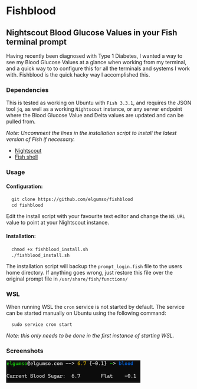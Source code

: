 # Fishblood
## Nightscout Blood Glucose Values in your Fish terminal prompt

Having recently been diagnosed with Type 1 Diabetes, I wanted a way to see my Blood Glucose Values at a glance when working from my terminal, and a quick way to to configure this for all the terminals and systems I work with. Fishblood is the quick hacky way I accomplished this.

### Dependencies
This is tested as working on Ubuntu with `Fish 3.3.1`, and requires the JSON tool `jq`, as well as a working `Nightscout` instance, or any server endpoint where the Blood Glucose Value and Delta values are updated and can be pulled from. 

<i>Note: Uncomment the lines in the installation script to install the latest version of Fish if necessary.</i> 

 - <a href="https://nightscout.github.io/">Nightscout</a>
 - <a href="https://fishshell.com/">Fish shell</a>

### Usage

#### Configuration:
```console
  git clone https://github.com/elgumso/fishblood
  cd fishblood
```
Edit the install script with your favourite text editor and change the `NS_URL` value to point at your Nightscout instance.

#### Installation:
```console
  chmod +x fishblood_install.sh
  ./fishblood_install.sh
```
The installation script will backup the `prompt_login.fish` file to the users home directory. If anything goes wrong, just restore this file over the original prompt file in `/usr/share/fish/functions/`

### WSL
When running WSL the `cron` service is not started by default. The service can be started manually on Ubuntu using the following command: 
```console
  sudo service cron start
```
<i>Note: this only needs to be done in the first instance of starting WSL.</i>

### Screenshots

![Fishblood](./fishblood.PNG)